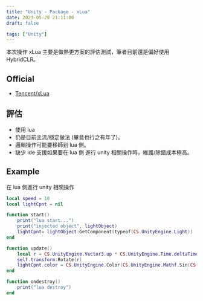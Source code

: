 ```yaml
---
title: "Unity - Package - xLua"
date: 2023-05-28 21:11:00
draft: false

tags: ["Unity"]
---
```


本次操作 xLua 主要是做熱更方案的評估測試，筆者目前還是偏好使用 HybridCLR。

## Official
- [Tencent/xLua](https://github.com/Tencent/xLua)

## 評估
- 使用 lua
- 仍是目前主流/穩定做法 (畢竟也行之有年了)。
- 邏輯操作可能要移師到 lua 側。
- 缺少 ide 支援如果要在 lua 側 進行 unity 相關操作時，維護/除錯成本極高。

## Example

在 lua 側進行 unity 相關操作

```lua
local speed = 10
local lightCpnt = nil

function start()
	print("lua start...")
	print("injected object", lightObject)
	lightCpnt= lightObject:GetComponent(typeof(CS.UnityEngine.Light))
end

function update()
	local r = CS.UnityEngine.Vector3.up * CS.UnityEngine.Time.deltaTime * speed
	self.transform:Rotate(r)
	lightCpnt.color = CS.UnityEngine.Color(CS.UnityEngine.Mathf.Sin(CS.UnityEngine.Time.time) / 2 + 0.5, 0, 0, 1)
end

function ondestroy()
    print("lua destroy")
end
```